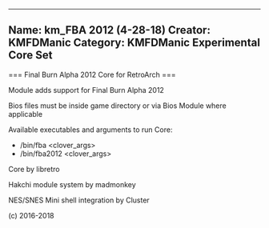 -----------------------
Name: km_FBA 2012 (4-28-18)
Creator: KMFDManic
Category: KMFDManic Experimental Core Set
-----------------------
=== Final Burn Alpha 2012 Core for RetroArch ===

Module adds support for Final Burn Alpha 2012

Bios files must be inside game directory or via Bios Module where applicable

Available executables and arguments to run Core:
- /bin/fba <rom> <clover_args>
- /bin/fba2012 <rom> <clover_args>

Core by libretro

Hakchi module system by madmonkey

NES/SNES Mini shell integration by Cluster

(c) 2016-2018
